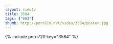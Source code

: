 ```yaml
--- 
layout: sieutv
title: 3584
tags: ["003"]
thumb: http://porn720.net/video/3584/poster.jpg
---
```

{% include porn720 key="3584" %} 

